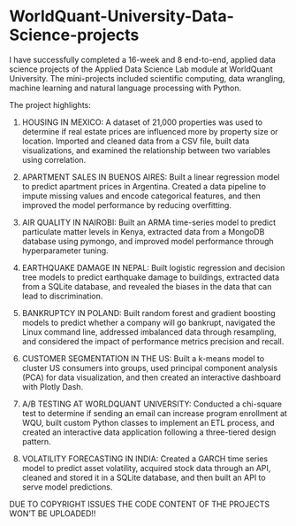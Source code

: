 # WorldQuant-University-Data-Science-projects
I have successfully completed a 16-week and 8 end-to-end, applied data science projects of the Applied Data Science Lab module at WorldQuant University. The mini-projects included scientific computing, data wrangling, machine learning and natural language processing with Python.

The project highlights: 
1. HOUSING IN MEXICO: A dataset of 21,000 properties was used to determine if real estate prices are influenced more by property size or location. Imported and cleaned data from a CSV file, built data visualizations, and examined the relationship between two variables using correlation.


2. APARTMENT SALES IN BUENOS AIRES: Built a linear regression model to predict apartment prices in Argentina. Created a data pipeline to impute missing values and encode categorical features, and then improved the model performance by reducing overfitting.


3. AIR QUALITY IN NAIROBI: Built an ARMA time-series model to predict particulate matter levels in Kenya, extracted data from a MongoDB database using pymongo, and improved model performance through hyperparameter tuning.


4. EARTHQUAKE DAMAGE IN NEPAL: Built logistic regression and decision tree models to predict earthquake damage to buildings, extracted data from a SQLite database, and revealed the biases in the data that can lead to discrimination.


5. BANKRUPTCY IN POLAND: Built random forest and gradient boosting models to predict whether a company will go bankrupt, navigated the Linux command line, addressed imbalanced data through resampling, and considered the impact of performance metrics precision and recall.


6. CUSTOMER SEGMENTATION IN THE US: Built a k-means model to cluster US consumers into groups, used principal component analysis (PCA) for data visualization, and then created an interactive dashboard with Plotly Dash.


7. A/B TESTING AT WORLDQUANT UNIVERSITY: Conducted a chi-square test to determine if sending an email can increase program enrollment at WQU, built custom Python classes to implement an ETL process, and created an interactive data application following a three-tiered design pattern.


8. VOLATILITY FORECASTING IN INDIA: Created a GARCH time series model to predict asset volatility, acquired stock data through an API, cleaned and stored it in a SQLite database, and then built an API to serve model predictions.

DUE TO COPYRIGHT ISSUES THE CODE CONTENT OF THE PROJECTS WON’T BE UPLOADED!!


